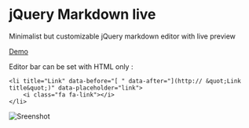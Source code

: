 # jQuery Markdown live
Minimalist but customizable jQuery markdown editor with live preview

[Demo](http://www.spotlab.net/jquery-markdown-live "Demo jQuery Markdown live")

Editor bar can be set with HTML only :

    <li title="Link" data-before="[ " data-after="](http:// &quot;Link title&quot;)" data-placeholder="link">  
        <i class="fa fa-link"></i>  
    </li>

![Sreenshot](http://www.spotlab.net/demo/jquery-markdown-live/screenshot.png)
